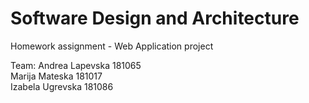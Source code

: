 # Software Design and Architecture

Homework assignment - Web Application project 

Team:
Andrea Lapevska 181065  
Marija Mateska 181017  
Izabela Ugrevska 181086

